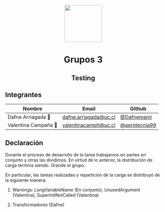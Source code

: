 <p align="center">
  <img src="https://upload.wikimedia.org/wikipedia/commons/thumb/8/84/Escudo_de_la_Pontificia_Universidad_Cat%C3%B3lica_de_Chile.svg/1200px-Escudo_de_la_Pontificia_Universidad_Cat%C3%B3lica_de_Chile.svg.png" width="120px">
    <h1 align="center">Grupos 3</h1>
    <h2 align="center">Testing</h2>
</p>

## Integrantes

| Nombre                     | Email                  | Github                                                   |
| -------------------------- | ---------------------- | -------------------------------------------------------- |
| Dafne Arriagada :red_car:  | dafne.arriagada@uc.cl  | [@Dafnemami](https://github.com/Dafnemami)               |
| Valentina Campaña :cactus: | valentinacamph@uc.cl   | [@aerotecnia99 ](https://github.com/aerotecnia99)        |

## Declaración 

Durante el proceso de desarrollo de la tarea trabajamos en partes en conjunto y otras las dividimos. En virtud de lo anterior, la distribución de carga termina siendo. Grande el grupo.

En particular, las tareas realizadas y repartición de la carga se distribuyó de la siguiente manera:

1. Warnings: LongVariableName (En conjunto), UnusedArgument (Valentina), SuperInitNotCalled (Valentina)

2. Transformadores (Dafne)

